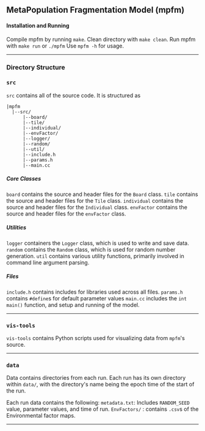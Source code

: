 ## MetaPopulation Fragmentation Model (mpfm)

#### Installation and Running

Compile mpfm by running `make`.
Clean directory with `make clean`.
Run mpfm with `make run` or `./mpfm`
Use `mpfm -h` for usage. 	

----

### Directory Structure

### `src`
`src` contains all of the source code. It is structured as

	|mpfm
	  |--src/
	      |--board/
	      |--tile/
		  |--individual/
		  |--envFactor/
		  |--logger/
		  |--random/
		  |--util/
		  |--include.h
		  |--params.h
		  |--main.cc

##### Core Classes
`board` contains the source and header files for the `Board` class.
`tile` contains the source and header files for the `Tile` class.
`individual` contains the source and header files for the `Individual` class.
`envFactor` contains the source and header files for the `envFactor` class.

##### Utilities
`logger` containers the `Logger` class, which is used to write and save data.
`random` contains the `Random` class, which is used for random number generation.
`util` contains various utility functions, primarily involved in command line argument parsing.
##### Files
`include.h` contains includes for libraries used across all files.
`params.h` contains `#define`s for default parameter values
`main.cc` includes the `int main()` function, and setup and running of the model.

-----
### `vis-tools`

`vis-tools` contains Python scripts used for visualizing data from `mpfm`'s source.

-----
### `data`

Data contains directories from each run. Each run has its own directory within `data/`, with the directory's name being the epoch time of the start of the run.

Each run data contains the following:
`metadata.txt`: Includes `RANDOM_SEED` value, parameter values, and time of run.
`EnvFactors/` : contains `.csv`s of the Environmental factor maps.

-----
